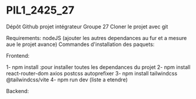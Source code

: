 # PIL1_2425_27
Dépôt Github projet intégrateur Groupe 27
Cloner le projet avec git

Requirements:
    nodeJS
    (ajouter les autres dependances au fur et a mesure aue le projet avance)
Commandes d'installation des paquets:

Frontend:

1-    npm install :pour installer toutes les dependances du projet
2-    npm install react-router-dom axios postcss autoprefixer
3-    npm install tailwindcss @tailwindcss/vite
4-    npm run dev
(liste a etendre)

Backend:
